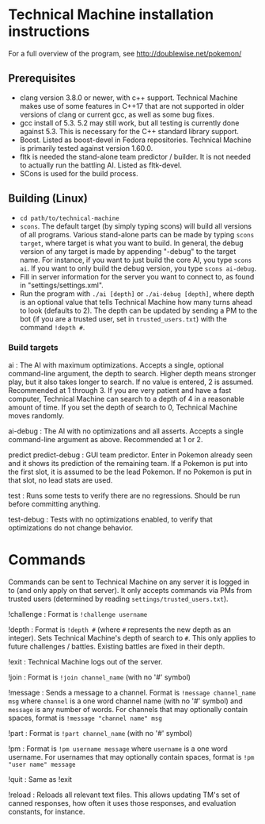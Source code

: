 # Technical Machine installation instructions

For a full overview of the program, see http://doublewise.net/pokemon/

## Prerequisites

* clang version 3.8.0 or newer, with c++ support. Technical Machine makes use of some features in C++17 that are not supported in older versions of clang or current gcc, as well as some bug fixes.
* gcc install of 5.3. 5.2 may still work, but all testing is currently done against 5.3. This is necessary for the C++ standard library support.
* Boost. Listed as boost-devel in Fedora repositories. Technical Machine is primarily tested against version 1.60.0.
* fltk is needed the stand-alone team predictor / builder. It is not needed to actually run the battling AI. Listed as fltk-devel.
* SCons is used for the build process.

## Building (Linux)

* `cd path/to/technical-machine`
* `scons`. The default target (by simply typing scons) will build all versions of all programs. Various stand-alone parts can be made by typing `scons target`, where target is what you want to build. In general, the debug version of any target is made by appending "-debug" to the target name. For instance, if you want to just build the core AI, you type `scons ai`. If you want to only build the debug version, you type `scons ai-debug`.
* Fill in server information for the server you want to connect to, as found in "settings/settings.xml".
* Run the program with `./ai [depth]` or `./ai-debug [depth]`, where depth is an optional value that tells Technical Machine how many turns ahead to look (defaults to 2). The depth can be updated by sending a PM to the bot (if you are a trusted user, set in `trusted_users.txt`) with the command `!depth #`.

### Build targets

ai
:	The AI with maximum optimizations. Accepts a single, optional command-line argument, the depth to search. Higher depth means stronger play, but it also takes longer to search. If no value is entered, 2 is assumed. Recommended at 1 through 3. If you are very patient and have a fast computer, Technical Machine can search to a depth of 4 in a reasonable amount of time. If you set the depth of search to 0, Technical Machine moves randomly.

ai-debug
:	The AI with no optimizations and all asserts. Accepts a single command-line argument as above. Recommended at 1 or 2.

predict
predict-debug
:	GUI team predictor. Enter in Pokemon already seen and it shows its prediction of the remaining team. If a Pokemon is put into the first slot, it is assumed to be the lead Pokemon. If no Pokemon is put in that slot, no lead stats are used.

test
:	Runs some tests to verify there are no regressions. Should be run before committing anything.

test-debug
:	Tests with no optimizations enabled, to verify that optimizations do not change behavior.

# Commands

Commands can be sent to Technical Machine on any server it is logged in to (and only apply on that server). It only accepts commands via PMs from trusted users (determined by reading `settings/trusted_users.txt`).

!challenge
:	Format is `!challenge username`

!depth
:	Format is `!depth #` (where `#` represents the new depth as an integer). Sets Technical Machine's depth of search to `#`. This only applies to future challenges / battles. Existing battles are fixed in their depth.

!exit
:	Technical Machine logs out of the server.

!join
:	Format is `!join channel_name` (with no '#' symbol)

!message
:	Sends a message to a channel. Format is `!message channel_name msg` where `channel` is a one word channel name (with no '#' symbol) and `message` is any number of words. For channels that may optionally contain spaces, format is `!message "channel name" msg`

!part
:	Format is `!part channel_name` (with no '#' symbol)

!pm
:	Format is `!pm username message` where `username` is a one word username. For usernames that may optionally contain spaces, format is `!pm "user name" message`

!quit
:	Same as !exit

!reload
:	Reloads all relevant text files. This allows updating TM's set of canned responses, how often it uses those responses, and evaluation constants, for instance.
